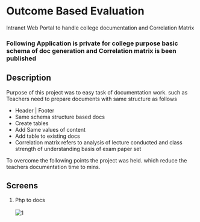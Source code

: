 # Outcome Based Evaluation
Intranet Web Portal to handle college documentation and Correlation Matrix
### Following Application is private for college purpose basic schema of doc generation and Correlation matrix is been published

## Description
Purpose of this project was to easy task of documentation work. such as Teachers need to prepare documents with same structure as follows
- Header | Footer
- Same schema structure based docs
- Create tables
- Add Same values of content
- Add table to existing docs
- Correlation matrix refers to analysis of lecture conducted and class strength of understanding basis of exam paper set

To overcome the following points the project was held. which reduce the teachers documentation time to mins.

## Screens 
1. Php to docs\
\
![1](https://user-images.githubusercontent.com/61224114/130384321-3d3e2abc-482f-466f-9f70-4bb0f4a97ada.JPG)




